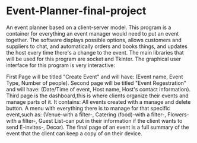 # Event-Planner-final-project
An event planner based on a client-server model. This program is a container for everything an event manager would need to put an event together. The software displays possible options, allows customers and suppliers to chat, and automatically orders and books things, and updates the host every time there's a change to the event. 
The main libraries that will be used for this program are socket and Tkinter.
The graphical user interface for this program is very interactive:

First Page will be titled "Create Event" and will have:
(Event name,
Event Type,
Number of people).
Second page will be titled "Event Regestration" and will have:
(Date/Time of event,
Host name,
Host's contact information).
Third page is the dashboard,this is where clients organize their events and manage parts of it. It contains:
All events created with a manage and delete button.
A menu with everything there is to manage for that specific event,such as:
(Venue-with a filter-,
Catering (food)-with a filter-,
Flowers-with a filter-,
Guest List-can put in their information if the client wants to send E-invites-,
Decor).
The final page of an event is a full summary of the event that the client can keep a copy of on their device.
